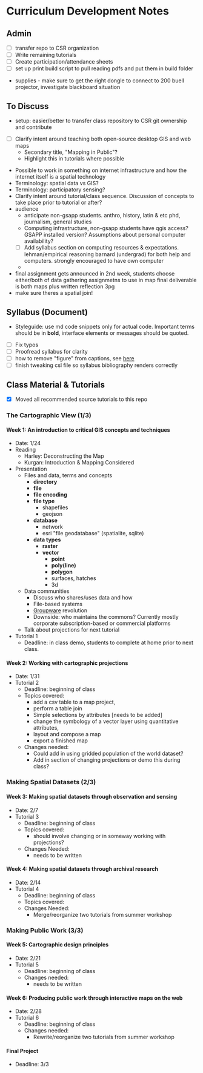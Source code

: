 # Curriculum Development Notes

## Admin

- [ ] transfer repo to CSR organization
- [ ] Write remaining tutorials
- [ ] Create participation/attendance sheets
- [ ] set up print build script to pull reading pdfs and put them in build folder
- supplies - make sure to get the right dongle to connect to 200 buell projector, investigate blackboard situation

## To Discuss

- setup: easier/better to transfer class repository to CSR git ownership and contribute
- [ ] Clarify intent around teaching both open-source desktop GIS and web maps
  - Secondary title, "Mapping in Public"?
  - Highlight this in tutorials where possible 
- Possible to work in something on internet infrastructure and how the internet itself is a spatial technology
- Terminology: spatial data vs GIS? 
- Terminology: participatory sensing? 
- Clarify intent around tutorial/class sequence. Discussion of concepts to take place prior to tutorial or after?
- audience
  - anticipate non-gsapp students. anthro, history, latin & etc phd, journalism, general studies
  - Computing infrastructure, non-gsapp students have qgis access? GSAPP installed version? Assumptions about personal computer availability?
  - [ ] Add syllabus section on computing resources & expectations. lehman/empirical reasoning barnard (undergrad) for both help and computers. strongly encouraged to have own computer
  - 
- final assignment gets announced in 2nd week, students choose either/both of data gathering assignmetns to use in map final deliverable is both maps plus written reflection 3pg
- make sure theres a spatial join!

## Syllabus (Document)

- Styleguide: use md code snippets only for actual code. Important terms should be in **bold**, interface elements or messages should be quoted.
- [ ] Fix typos
- [ ] Proofread syllabus for clarity
- [ ] how to remove "figure" from captions, see [here](https://tex.stackexchange.com/questions/82456/how-to-remove-figure-caption-prefix-figure-in-beamer)
- [ ] finish tweaking csl file so syllabus bibliography renders correctly

## Class Material & Tutorials

- [x] Moved all recommended source tutorials to this repo

### The Cartographic View (1/3)

#### Week 1: An introduction to critical GIS concepts and techniques

- Date: 1/24
- Reading
  - Harley: Deconstructing the Map
  - Kurgan: Introduction & Mapping Considered
- Presentation
  - Files and data, terms and concepts
    - **directory**
    - **file**
    - **file encoding**
    - **file type**
      - shapefiles
      - geojson
    - **database**
      - network
      - esri "file geodatabase" (spatialite, sqlite)
    - **data types**
      - **raster**
      - **vector**
        - **point**
        - **poly(line)**
        - **polygon**
        - surfaces, hatches
        - 3d
  - Data communities
    - Discuss who shares/uses data and how
    - File-based systems
    - [Groupware](https://en.wikipedia.org/wiki/Collaborative_software#Groupware) revolution
    - Downside: who maintains the commons? Currently mostly corporate subscription-based or commercial platforms
  - Talk about projections for next tutorial
- Tutorial 1
  - Deadline: in class demo, students to complete at home prior to next class.

#### Week 2: Working with cartographic projections

- Date: 1/31
- Tutorial 2
  - Deadline: beginning of class
  - Topics covered:
    - add a csv table to a map project,
    - perform a table join
    - Simple selections by attributes [needs to be added]
    - change the symbology of a vector layer using quantitative attributes,
    - layout and compose a map
    - export a finished map
  - Changes needed:
    - Could add in using gridded population of the world dataset?
    - Add in section of changing projections or demo this during class?

### Making Spatial Datasets (2/3)

#### Week 3: Making spatial datasets through observation and sensing

- Date: 2/7
- Tutorial 3
  - Deadline: beginning of class
  - Topics covered:
    - should involve changing or in someway working with projections?
  - Changes Needed:
    - needs to be written

#### Week 4: Making spatial datasets through archival research

- Date: 2/14
- Tutorial 4
  - Deadline: beginning of class
  - Topics covered:
  - Changes Needed:
    - Merge/reorganize two tutorials from summer workshop

### Making Public Work (3/3)

#### Week 5: Cartographic design principles

- Date: 2/21
- Tutorial 5
  - Deadline: beginning of class
  - Changes needed:
    - needs to be written

#### Week 6: Producing public work through interactive maps on the web

- Date: 2/28
- Tutorial 6
  - Deadline: beginning of class
  - Changes needed:
    - Rewrite/reorganize two tutorials from summer workshop

#### Final Project

- Deadline: 3/3
